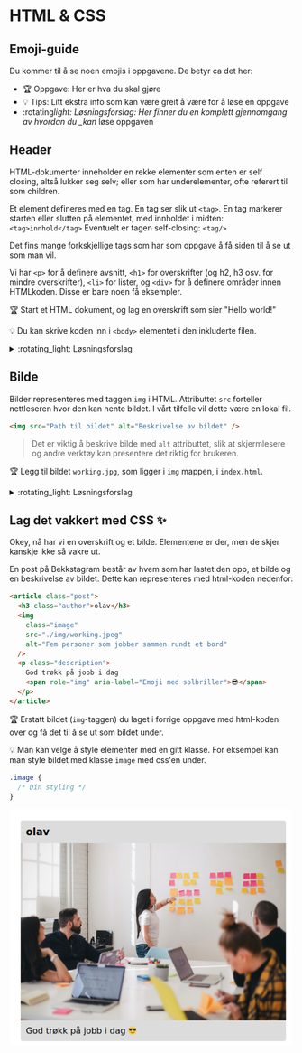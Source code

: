 # HTML & CSS

## Emoji-guide

Du kommer til å se noen emojis i oppgavene. De betyr ca det her:

- :trophy: Oppgave: Her er hva du skal gjøre
- :bulb: Tips: Litt ekstra info som kan være greit å være for å løse en oppgave
- :rotating*light: Løsningsforslag: Her finner du en komplett gjennomgang av hvordan du \_kan* løse oppgaven

## Header

HTML-dokumenter inneholder en rekke elementer som enten er self closing, altså lukker seg selv; eller som har underelementer, ofte referert til som children.

Et element defineres med en tag. En tag ser slik ut `<tag>`. En tag markerer starten eller slutten på elementet, med innholdet i midten: `<tag>innhold</tag>`
Eventuelt er tagen self-closing: `<tag/>`

Det fins mange forkskjellige tags som har som oppgave å få siden til å se ut som man vil.

Vi har `<p>` for å definere avsnitt, `<h1>` for overskrifter (og h2, h3 osv. for mindre overskrifter), `<li>` for lister, og `<div>` for å definere områder innen HTMLkoden. Disse er bare noen få eksempler.

:trophy: Start et HTML dokument, og lag en overskrift som sier "Hello world!"

:bulb: Du kan skrive koden inn i `<body>` elementet i den inkluderte filen.

<details><summary>:rotating_light: Løsningsforslag</summary>
Body elementet ditt skal se sånn ut:

```html
<body>
  <h1>Hello World!</h1>
</body>
```

</details>

## Bilde

Bilder representeres med taggen `img` i HTML. Attributtet `src` forteller nettleseren hvor den kan hente bildet. I vårt tilfelle vil dette være en lokal fil.

```html
<img src="Path til bildet" alt="Beskrivelse av bildet" />
```

> Det er viktig å beskrive bilde med `alt` attributtet, slik at skjermlesere og andre verktøy kan presentere det riktig for brukeren.

:trophy: Legg til bildet `working.jpg`, som ligger i `img` mappen, i `index.html`.

<details><summary>:rotating_light: Løsningsforslag</summary>
Alle html-elementer kan ha attributter. Disse kan brukes til å gi tilleggsinformasjon om et element. I vårt tilfelle bruker vi `src` attributtet til å spesifisere den relative pathen til bildet.

```html
<img
  src="./img/working.jpeg"
  alt="Fem personer som jobber sammen rundt et bord"
/>
```

</details>

## Lag det vakkert med CSS :sparkles:

Okey, nå har vi en overskrift og et bilde. Elementene er der, men de skjer kanskje ikke så vakre ut.

En post på Bekkstagram består av hvem som har lastet den opp, et bilde og en beskrivelse av bildet. Dette kan representeres med html-koden nedenfor:

```html
<article class="post">
  <h3 class="author">olav</h3>
  <img
    class="image"
    src="./img/working.jpeg"
    alt="Fem personer som jobber sammen rundt et bord"
  />
  <p class="description">
    God trøkk på jobb i dag
    <span role="img" aria-label="Emoji med solbriller">😎</span>
  </p>
</article>
```

:trophy: Erstatt bildet (`img`-taggen) du laget i forrige oppgave med html-koden over og få det til å se ut som bildet under.

:bulb: Man kan velge å style elementer med en gitt klasse. For eksempel kan man style bildet med klasse `image` med css'en under.

```css
.image {
  /* Din styling */
}
```
<img src="./images/post.png" style="max-width: 500px;" alt="Screenshot of Bekkstagram post" />
